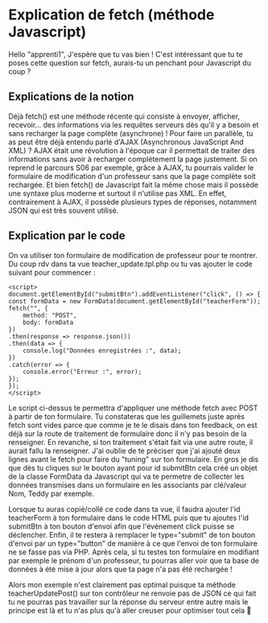 # Explication de fetch (méthode Javascript)
Hello "apprenti1",
J'espère que tu vas bien !
C'est intéressant que tu te poses cette question sur fetch, aurais-tu un penchant pour Javascript du coup ?

## Explications de la notion
Déjà fetch() est une méthode récente qui consiste à envoyer, afficher, recevoir... des informations via les requêtes serveurs dès qu'il y a besoin et sans recharger la page complète (asynchrone) ! Pour faire un parallèle, tu as peut être déjà entendu parlé d'AJAX (Asynchronous JavaScript And XML) ? AJAX était une révolution à l'époque car il permettait de traiter des informations sans avoir à recharger complétement la page justement. Si on reprend le parcours S06 par exemple, grâce à AJAX, tu pourrais valider le formulaire de modification d'un professeur sans que la page complète soit rechargée. Et bien fetch() de Javascript fait la même chose mais il possède une syntaxe plus moderne et surtout il n'utilise pas XML. En effet, contrairement à AJAX, il possède plusieurs types de réponses, notamment JSON qui est très souvent utilisé.

## Explication par le code

On va utiliser ton formulaire de modification de professeur pour te montrer.
Du coup rdv dans ta vue teacher_update.tpl.php ou tu vas ajouter le code suivant pour commencer :

``` 
<script>
document.getElementById("submitBtn").addEventListener("click", () => {
const formData = new FormData(document.getElementById("teacherForm"));
fetch("", {
    method: "POST",
    body: formData
})
.then(response => response.json())
.then(data => {
    console.log("Données enregistrées :", data);
})
.catch(error => {
    console.error("Erreur :", error);
});
});
</script>
```
Le script ci-dessus te permettra d'appliquer une méthode fetch avec POST à partir de ton formulaire. 
Tu constateras que les guillemets juste après fetch sont vides parce que comme je te le disais dans ton feedback, on est déjà sur la route de traitement de formulaire donc il n'y pas besoin de la renseigner. En revanche, si ton traitement s'était fait via une autre route, il aurait fallu la renseigner. J'ai oublie de te préciser que j'ai ajouté deux lignes avant le fetch pour faire du "tuning" sur ton formulaire. En gros je dis que dès tu cliques sur le bouton ayant pour id submitBtn cela créé un objet de la classe FormData da Javascript qui va te permetre de collecter les données transmises dans un formulaire en les associants par clé/valeur Nom, Teddy par exemple.

Lorsque tu auras copié/collé ce code dans ta vue, il faudra ajouter l'id teacherForm à ton formulaire dans le code HTML puis que tu ajoutes l'id submitBtn à ton bouton d'envoi afin que l'événement click puisse se déclencher. Enfin, il te restera à remplacer le type="submit" de ton bouton d'envoi par un type="button" de manière à ce que l'envoi de ton formulaire ne se fasse pas via PHP. Après cela, si tu testes ton formulaire en modifiant par exemple le prénom d'un professeur, tu pourras aller voir que ta base de données à été mise à jour alors que ta page n'a pas été rechargée !

Alors mon exemple n'est clairement pas optimal puisque ta méthode teacherUpdatePost() sur ton contrôleur ne renvoie pas de JSON ce qui fait tu ne pourras pas travailler sur la réponse du serveur entre autre mais le principe est là et tu n'as plus qu'à aller creuser pour optimiser tout cela 🙂
